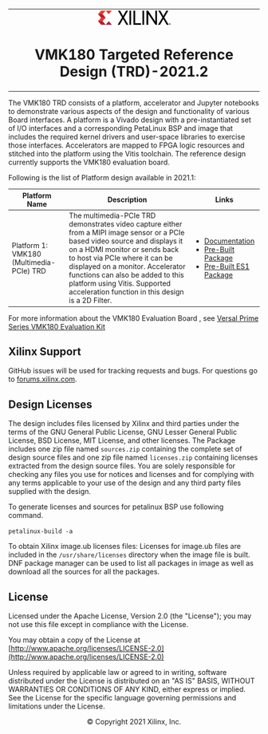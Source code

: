 <table class="sphinxhide">
 <tr>
   <td align="center"><img src="docs/source/docs/media/xilinx-logo.png" width="30%"/><h1> VMK180 Targeted Reference Design (TRD)-2021.2 </h1>
   </td>
 </tr>
</table>



The VMK180 TRD consists of a platform, accelerator and Jupyter notebooks to demonstrate various aspects of the design and functionality of various Board interfaces. A platform is a Vivado design with a pre-instantiated set of I/O interfaces and a corresponding PetaLinux BSP and image that includes the required kernel drivers and user-space libraries to exercise those interfaces. Accelerators are mapped to FPGA logic resources and stitched into the platform using the Vitis toolchain. The reference design currently supports the VMK180 evaluation board. 

Following is the list of Platform design available in 2021.1:

| Platform Name  | Description  |  Links |
| -------------- | ------------- |----------------|
| Platform 1: VMK180 (Multimedia-PCIe) TRD  |The multimedia-PCIe TRD demonstrates video capture either from a MIPI image sensor or a PCIe based video source and displays it on a  HDMI monitor or sends back to host via PCIe where it can be displayed on a monitor. Accelerator functions can also be added to this platform using Vitis. Supported acceleration function in this design is a 2D Filter.  |   <ul><li><a href="https://pages.gitenterprise.xilinx.com/SIV-HW-APPS/vmk180-trd/build/html/index.html">Documentation</a></li><li><a href="https://xilinx-my.sharepoint.com/:f:/p/yashwant/EvV9ugxbZPpPmQmqpafmSfMBsvbdV7EsW6d9V4oEpkpGGA?e=G1dV6t">Pre-Built Package</a></li><li><a href="https://xilinx-my.sharepoint.com/:f:/p/yashwant/EvV9ugxbZPpPmQmqpafmSfMBsvbdV7EsW6d9V4oEpkpGGA?e=G1dV6t">Pre-Built ES1 Package</a></li></ul>

For more information about the VMK180 Evaluation Board , see [Versal Prime Series VMK180 Evaluation Kit](https://www.xilinx.com/products/boards-and-kits/vmk180.html)

## Xilinx Support

GitHub issues will be used for tracking requests and bugs. For questions go to [forums.xilinx.com](http://forums.xilinx.com/).

## Design Licenses

The design includes files licensed by Xilinx and third parties under the terms
of the GNU General Public License, GNU Lesser General Public License,
BSD License, MIT License, and other licenses. The Package includes one
zip file named ``sources.zip`` containing the complete set of design source
files and one zip file named ``licenses.zip`` containing licenses extracted from
the design source files. You are solely responsible for checking any files you
use for notices and licenses and for complying with any terms applicable to your
use of the design and any third party files supplied with the design.

To generate licenses and sources for petalinux BSP use following command. 

``petalinux-build -a``


To obtain  Xilinx image.ub  licenses files:
Licenses for image.ub files are included in the ``/usr/share/licenses`` directory when the image file is built.
DNF package manager can be used to list all packages in image as well as download all the sources for all the packages.


## License

Licensed under the Apache License, Version 2.0 (the "License"); you may not use this file except in compliance with the License.

You may obtain a copy of the License at
[http://www.apache.org/licenses/LICENSE-2.0](http://www.apache.org/licenses/LICENSE-2.0)

Unless required by applicable law or agreed to in writing, software distributed under the License is distributed on an "AS IS" BASIS, WITHOUT WARRANTIES OR CONDITIONS OF ANY KIND, either express or implied. See the License for the specific language governing permissions and limitations under the License.

<p align="center">&copy; Copyright 2021 Xilinx, Inc.</p>
